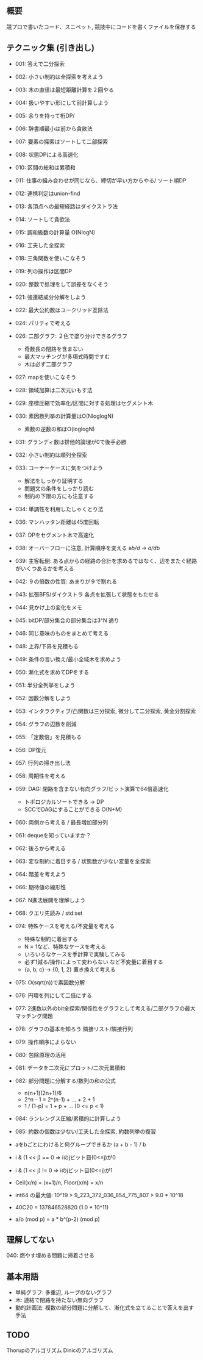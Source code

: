 ## 概要

競プロで書いたコード、スニペット, 競技中にコードを書くファイルを保存する

## テクニック集 (引き出し)

- 001: 答えで二分探索
- 002: 小さい制約は全探索を考えよう
- 003: 木の直径は最短距離計算を２回やる
- 004: 扱いやすい形にして前計算しよう
- 005: 余りを持って桁DP/ 
- 006: 辞書順最小は前から貪欲法
- 007: 要素の探索はソートして二部探索
- 008: 状態DPによる高速化
- 010: 区間の総和は累積和
- 011: 仕事の組み合わせが同じなら、締切が早い方からやる/ ソート順DP
- 012: 連携判定はunion-find
- 013: 各頂点への最短経路はダイクストラ法
- 014: ソートして貪欲法
- 015: 調和級数の計算量 O(NlogN) 
- 016: 工夫した全探索
- 018: 三角関数を使いこなそう
- 019: 列の操作は区間DP
- 020: 整数で処理をして誤差をなくそう
- 021: 強連結成分分解をしよう
- 022: 最大公約数はユークリッド互除法
- 024: パリティで考える
- 026: 二部グラフ: ２色で塗り分けできるグラフ
  - 奇数長の閉路を含まない
  - 最大マッチングが多項式時間ですむ
  - 木は必ず二部グラフ
- 027: mapを使いこなそう
- 028: 領域加算は二次元いもす法 
- 029: 座標圧縮で効率化/区間に対する処理はセグメント木
- 030: 素因数列挙の計算量はO(NloglogN)
  - 素数の逆数の和はO(loglogN)
- 031: グランディ数は排他的論理が0で後手必勝
- 032: 小さい制約は順列全探索 
- 033: コーナーケースに気をつけよう
  - 解法をしっかり証明する
  - 問題文の条件をしっかり読む
  - 制約の下限の方にも注意する
- 034: 単調性を利用したしゃくとり法
- 036: マンハッタン距離は45度回転
- 037: DPをセグメント木で高速化
- 038: オーバーフローに注意, 計算順序を変える  a*b/d -> a/d*b 
- 039: 主客転倒: ある点からの経路の合計を求めるではなく、辺をまたぐ経路がいくつあるかを考える
- 042: ９の倍数の性質: あまりが９で割れる
- 043: 拡張BFS/ダイクストラ 各点を拡張して状態をもたせる
- 044: 見かけ上の変化をメモ
- 045: bitDP/部分集合の部分集合は3^N 通り
- 046: 同じ意味のものをまとめて考える
- 048: 上界/下界を見積もる
- 049: 条件の言い換え/最小全域木を求めよう
- 050: 漸化式を求めてDPをする
- 051: 半分全列挙をしよう
- 052: 因数分解をしよう
- 053: インタラクティブ/凸関数は三分探索, 微分して二分探索, 黄金分割探索
- 054: グラフの辺数を削減
- 055: 「定数倍」を見積もる
- 056: DP復元
- 057: 行列の掃き出し法
- 058: 周期性を考える
- 059: DAG: 閉路を含まない有向グラフ/ビット演算で64倍高速化
  - トポロジカルソートできる -> DP
  - SCCでDAGにすることができる O(N+M)
- 060: 両側から考える / 最長増加部分列
- 061: dequeを知っていますか？
- 062: 後ろから考える
- 063: 変な制約に着目する / 状態数が少ない変量を全探索
- 064: 階差を考えよう
- 066: 期待値の線形性
- 067: N進法展開を理解しよう
- 068: クエリ先読み / std:set
- 074: 特殊ケースを考える/不変量を考える
  - 特殊な制約に着目する
  - N = 1など、特殊なケースを考える
  - いろいろなケースを手計算で実験してみる
  - 必ず1減る/操作によって変わらない など不変量に着目する
  - {a, b, c} -> {0, 1, 2} 置き換えて考える
- 075: O(sqrt(n))で素因数分解
- 076: 円環を列にして二倍にする
- 077: 2進数以外のbit全探索/関係性をグラフとして考える/二部グラフの最大マッチング問題
- 078: グラフの基本を知ろう 隣接リスト/隣接行列
- 079: 操作順序によらない
- 080: 包除原理の活用
- 081: データを二次元にプロット/二次元累積和
- 082: 部分問題に分解する/数列の和の公式
  - n(n+1)(2n+1)/6
  - 2^n - 1 = 2^(n-1) + ... + 2 + 1
  - 1 / (1-p) = 1 + p + ...  (0 <= p < 1)
- 084: ランレングス圧縮/累積的に計算しよう
- 085: 約数の個数は少ない/工夫した全探索, 約数列挙の復習

- aをbごとにわけると何グループできるか  (a + b - 1) / b
- i & (1 << j) == 0 => iのjビット目(0<=j)が0
- i & (1 << j) != 0 => iのjビット目(0<=j)が1
- Ceil(x/n) = (x+1)/n,  Floor(x/n) = x/n
- int64 の最大値: 10^19 > 9_223_372_036_854_775_807 > 9.0 * 10^18
- 40C20 = 137846528820 (1.0 * 10^11)
- a/b (mod p) = a * b^(p-2) (mod p)

## 理解してない

040: 燃やす埋める問題に帰着させる

## 基本用語

- 単純グラフ: 多重辺, ループのないグラフ
- 木: 連結で閉路を持たない無向グラフ
- 動的計画法: 複数の部分問題に分解して、漸化式を立てることで答えを出す手法

## TODO

Thorupのアルゴリズム
Dinicのアルゴリズム
